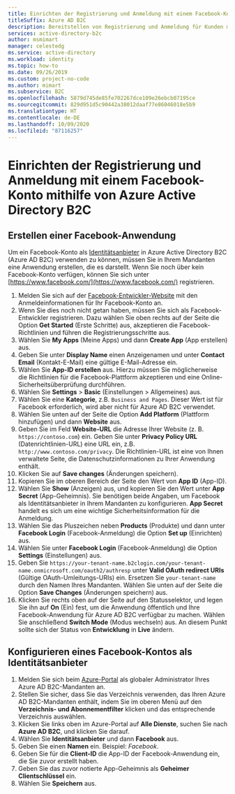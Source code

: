 ```yaml
---
title: Einrichten der Registrierung und Anmeldung mit einem Facebook-Konto
titleSuffix: Azure AD B2C
description: Bereitstellen von Registrierung und Anmeldung für Kunden mit Facebook-Konten in Ihren Anwendungen mithilfe von Azure Active Directory B2C.
services: active-directory-b2c
author: msmimart
manager: celestedg
ms.service: active-directory
ms.workload: identity
ms.topic: how-to
ms.date: 09/26/2019
ms.custom: project-no-code
ms.author: mimart
ms.subservice: B2C
ms.openlocfilehash: 5879d745de85fe702267dce109e26ebcb07195ce
ms.sourcegitcommit: 829d951d5c90442a38012daaf77e86046018e5b9
ms.translationtype: HT
ms.contentlocale: de-DE
ms.lasthandoff: 10/09/2020
ms.locfileid: "87116257"
---
```

# <a name="set-up-sign-up-and-sign-in-with-a-facebook-account-using-azure-active-directory-b2c"></a>Einrichten der Registrierung und Anmeldung mit einem Facebook-Konto mithilfe von Azure Active Directory B2C

## <a name="create-a-facebook-application"></a>Erstellen einer Facebook-Anwendung

Um ein Facebook-Konto als [Identitätsanbieter](authorization-code-flow.md) in Azure Active Directory B2C (Azure AD B2C) verwenden zu können, müssen Sie in Ihrem Mandanten eine Anwendung erstellen, die es darstellt. Wenn Sie noch über kein Facebook-Konto verfügen, können Sie sich unter [https://www.facebook.com/](https://www.facebook.com/) registrieren.

1. Melden Sie sich auf der [Facebook-Entwickler-Website](https://developers.facebook.com/) mit den Anmeldeinformationen für Ihr Facebook-Konto an.
1. Wenn Sie dies noch nicht getan haben, müssen Sie sich als Facebook-Entwickler registrieren. Dazu wählen Sie oben rechts auf der Seite die Option **Get Started** (Erste Schritte) aus, akzeptieren die Facebook-Richtlinien und führen die Registrierungsschritte aus.
1. Wählen Sie **My Apps** (Meine Apps) und dann **Create App** (App erstellen) aus.
1. Geben Sie unter **Display Name** einen Anzeigenamen und unter **Contact Email** (Kontakt-E-Mail) eine gültige E-Mail-Adresse ein.
1. Wählen Sie **App-ID erstellen** aus. Hierzu müssen Sie möglicherweise die Richtlinien für die Facebook-Plattform akzeptieren und eine Online-Sicherheitsüberprüfung durchführen.
1. Wählen Sie **Settings** > **Basic** (Einstellungen > Allgemeines) aus.
1. Wählen Sie eine **Kategorie**, z.B. `Business and Pages`. Dieser Wert ist für Facebook erforderlich, wird aber nicht für Azure AD B2C verwendet.
1. Wählen Sie unten auf der Seite die Option **Add Platform** (Plattform hinzufügen) und dann **Website** aus.
1. Geben Sie im Feld **Website-URL** die Adresse Ihrer Website (z. B. `https://contoso.com`) ein. Geben Sie unter **Privacy Policy URL** (Datenrichtlinien-URL) eine URL ein, z.B. `http://www.contoso.com/privacy`. Die Richtlinien-URL ist eine von Ihnen verwaltete Seite, die Datenschutzinformationen zu Ihrer Anwendung enthält.
1. Klicken Sie auf **Save changes** (Änderungen speichern).
1. Kopieren Sie im oberen Bereich der Seite den Wert von **App ID** (App-ID).
1. Wählen Sie **Show** (Anzeigen) aus, und kopieren Sie den Wert unter **App Secret** (App-Geheimnis). Sie benötigen beide Angaben, um Facebook als Identitätsanbieter in Ihrem Mandanten zu konfigurieren. **App Secret** handelt es sich um eine wichtige Sicherheitsinformation für die Anmeldung.
1. Wählen Sie das Pluszeichen neben **Products** (Produkte) und dann unter **Facebook Login** (Facebook-Anmeldung) die Option **Set up** (Einrichten) aus.
1. Wählen Sie unter **Facebook Login** (Facebook-Anmeldung) die Option **Settings** (Einstellungen) aus.
1. Geben Sie `https://your-tenant-name.b2clogin.com/your-tenant-name.onmicrosoft.com/oauth2/authresp` unter **Valid OAuth redirect URIs** (Gültige OAuth-Umleitungs-URIs) ein. Ersetzen Sie `your-tenant-name` durch den Namen Ihres Mandanten. Wählen Sie unten auf der Seite die Option **Save Changes** (Änderungen speichern) aus.
1. Klicken Sie rechts oben auf der Seite auf den Statusselektor, und legen Sie ihn auf **On** (Ein) fest, um die Anwendung öffentlich und Ihre Facebook-Anwendung für Azure AD B2C verfügbar zu machen. Wählen Sie anschließend **Switch Mode** (Modus wechseln) aus.  An diesem Punkt sollte sich der Status von **Entwicklung** in **Live** ändern.

## <a name="configure-a-facebook-account-as-an-identity-provider"></a>Konfigurieren eines Facebook-Kontos als Identitätsanbieter

1. Melden Sie sich beim [Azure-Portal](https://portal.azure.com/) als globaler Administrator Ihres Azure AD B2C-Mandanten an.
1. Stellen Sie sicher, dass Sie das Verzeichnis verwenden, das Ihren Azure AD B2C-Mandanten enthält, indem Sie im oberen Menü auf den **Verzeichnis- und Abonnementfilter** klicken und das entsprechende Verzeichnis auswählen.
1. Klicken Sie links oben im Azure-Portal auf **Alle Dienste**, suchen Sie nach **Azure AD B2C**, und klicken Sie darauf.
1. Wählen Sie **Identitätsanbieter** und dann **Facebook** aus.
1. Geben Sie einen **Namen** ein. Beispiel: *Facebook*.
1. Geben Sie für die **Client-ID** die App-ID der Facebook-Anwendung ein, die Sie zuvor erstellt haben.
1. Geben Sie das zuvor notierte App-Geheimnis als **Geheimer Clientschlüssel** ein.
1. Wählen Sie **Speichern** aus.
